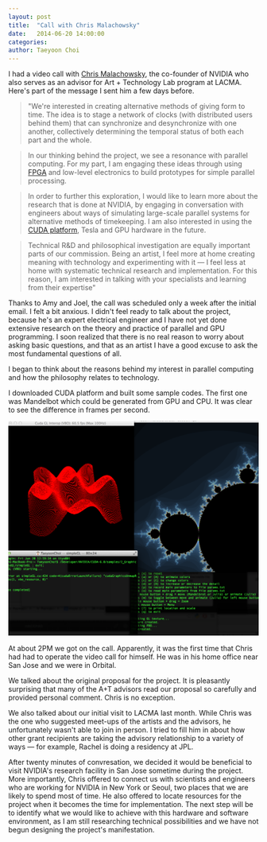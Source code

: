 ```yaml
---
layout: post
title:  "Call with Chris Malachowsky"
date:   2014-06-20 14:00:00
categories:
author: Taeyoon Choi
---
```


I had a video call with <a href="http://en.wikipedia.org/wiki/Chris_Malachowsky">Chris Malachowsky</a>, the co-founder of NVIDIA who also serves as an advisor for Art + Technology Lab program at LACMA.  Here's part of the message I sent him a few days before.
  
>"We're interested in creating alternative methods of giving form to time. The idea is to stage a network of clocks (with distributed users behind them) that can synchronize and desynchronize with one another, collectively determining the temporal status of both each part and the whole.

>In our thinking behind the project, we see a resonance with parallel computing. For my part, I am engaging these ideas through using <a href="http://en.wikipedia.org/wiki/Fpga">FPGA</a> and low-level electronics to build prototypes for simple parallel processing.

>In order to further this exploration, I would like to learn more about the research that is done at NVIDIA, by engaging in conversation with engineers about ways of simulating large-scale parallel systems for alternative methods of timekeeping. I am also interested in using the <a href="http://docs.nvidia.com/cuda#axzz35UrmuRuS">CUDA platform</a>, Tesla and GPU hardware in the future.

>Technical R&D and philosophical investigation are equally important parts of our commission. Being an artist, I feel more at home creating meaning with technology and experimenting with it — I feel less at home with systematic technical research and implementation. For this reason, I am interested in talking with your specialists and learning from their expertise"
  

 
Thanks to Amy and Joel, the call was scheduled only a week after the initial email. I felt a bit anxious. I didn't feel ready to talk about the project, because he's an expert electrical engineer and I have not yet done extensive research on the theory and practice of parallel and GPU programming. I soon realized that there is no real reason to worry about asking basic questions, and that as an artist I have a good excuse to ask the most fundamental questions of all.

I began to think about the reasons behind my interest in parallel computing and how the philosophy relates to technology.

I downloaded CUDA platform and built some sample codes. The first one was Mandelbot which could be generated from GPU and CPU. It was clear to see the difference in frames per second.

<img src="/public/img/cuda.jpg">

At about 2PM we got on the call. Apparently, it was the first time that Chris had had to operate the video call for himself. He was in his home office near San Jose and we were in Orbital.

We talked about the original proposal for the project. It is pleasantly surprising that many of the A+T advisors read our proposal so carefully and provided personal comment. Chris is no exception.

We also talked about our initial visit to LACMA last month. While Chris was the one who suggested meet-ups of the artists and the advisors, he unfortunately wasn't able to join in person. I tried to fill him in about how other grant recipients are taking the advisory relationship to a variety of ways — for example, Rachel is doing a residency at JPL. 

After twenty minutes of convresation, we decided it would be beneficial to visit NVIDIA's research facility in San Jose sometime during the project. More importantly, Chris offered to connect us with scientists and engineers who are working for NVIDIA in New York or Seoul, two places that we are likely to spend most of time. He also offered to locate resources for the project when it becomes the time for implementation. The next step will be to identify what we would like to achieve with this hardware and software environment, as I am still researching technical possibilities and we have not begun designing the project's manifestation. 

 

